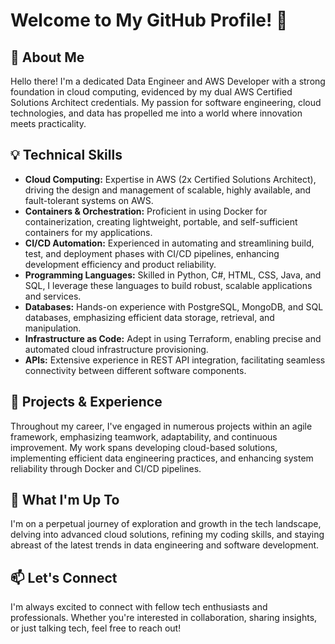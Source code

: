 # Welcome to My GitHub Profile! 🌟

## 🚀 About Me

Hello there! I'm a dedicated Data Engineer and AWS Developer with a strong foundation in cloud computing, evidenced by my dual AWS Certified Solutions Architect credentials. My passion for software engineering, cloud technologies, and data has propelled me into a world where innovation meets practicality.

## 💡 Technical Skills

- **Cloud Computing:** Expertise in AWS (2x Certified Solutions Architect), driving the design and management of scalable, highly available, and fault-tolerant systems on AWS.
- **Containers & Orchestration:** Proficient in using Docker for containerization, creating lightweight, portable, and self-sufficient containers for my applications.
- **CI/CD Automation:** Experienced in automating and streamlining build, test, and deployment phases with CI/CD pipelines, enhancing development efficiency and product reliability.
- **Programming Languages:** Skilled in Python, C#, HTML, CSS, Java, and SQL, I leverage these languages to build robust, scalable applications and services.
- **Databases:** Hands-on experience with PostgreSQL, MongoDB, and SQL databases, emphasizing efficient data storage, retrieval, and manipulation.
- **Infrastructure as Code:** Adept in using Terraform, enabling precise and automated cloud infrastructure provisioning.
- **APIs:** Extensive experience in REST API integration, facilitating seamless connectivity between different software components.

## 🔨 Projects & Experience

Throughout my career, I've engaged in numerous projects within an agile framework, emphasizing teamwork, adaptability, and continuous improvement. My work spans developing cloud-based solutions, implementing efficient data engineering practices, and enhancing system reliability through Docker and CI/CD pipelines.

## 🌱 What I'm Up To

I'm on a perpetual journey of exploration and growth in the tech landscape, delving into advanced cloud solutions, refining my coding skills, and staying abreast of the latest trends in data engineering and software development.

## 📫 Let's Connect

I'm always excited to connect with fellow tech enthusiasts and professionals. Whether you're interested in collaboration, sharing insights, or just talking tech, feel free to reach out!

